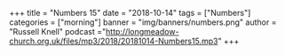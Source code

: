 +++
title = "Numbers 15"
date = "2018-10-14"
tags = ["Numbers"]
categories = ["morning"]
banner = "img/banners/numbers.png"
author = "Russell Knell"
podcast ="http://longmeadow-church.org.uk/files/mp3/2018/20181014-Numbers15.mp3"
+++
